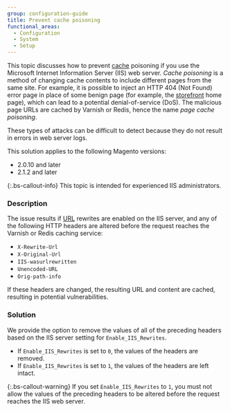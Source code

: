 ```yaml
---
group: configuration-guide
title: Prevent cache poisoning
functional_areas:
  - Configuration
  - System
  - Setup
---
```


This topic discusses how to prevent [cache](https://glossary.magento.com/cache) poisoning if you use the Microsoft Internet Information Server (IIS) web server. *Cache poisoning* is a method of changing cache contents to include different pages from the same site. For example, it is possible to inject an HTTP 404 (Not Found) error page in place of some benign page (for example, the [storefront](https://glossary.magento.com/storefront) home page), which can lead to a potential denial-of-service (DoS). The malicious page URLs are cached by Varnish or Redis, hence the name *page cache poisoning*.

These types of attacks can be difficult to detect because they do not result in errors in web server logs.

This solution applies to the following Magento versions:

*  2.0.10 and later
*  2.1.2 and later

{:.bs-callout-info}
This topic is intended for experienced IIS administrators.

### Description

The issue results if [URL](https://glossary.magento.com/url) rewrites are enabled on the IIS server, and any of the following HTTP headers are altered before the request reaches the Varnish or Redis caching service:

*  `X-Rewrite-Url`
*  `X-Original-Url`
*  `IIS-wasurlrewritten`
*  `Unencoded-URL`
*  `Orig-path-info`

If these headers are changed, the resulting URL and content are cached, resulting in potential vulnerabilities.

### Solution

We provide the option to remove the values of all of the preceding headers based on the IIS server setting for `Enable_IIS_Rewrites`.

*  If `Enable_IIS_Rewrites` is set to `0`,  the values of the headers are removed.
*  If `Enable_IIS_Rewrites` is set to `1`, the values of the headers are left intact.

{:.bs-callout-warning}
If you set `Enable_IIS_Rewrites` to `1`, you must not allow the values of the preceding headers to be altered before the request reaches the IIS web server.
